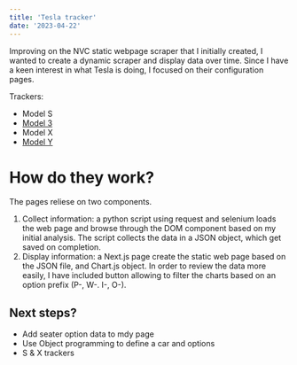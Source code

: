 ```yaml
---
title: 'Tesla tracker'
date: '2023-04-22'
---
```


Improving on the NVC static webpage scraper that I initially created, I wanted to create a dynamic scraper and display data over time. Since I have a keen interest in what Tesla is doing, I focused on their configuration pages.

Trackers:
- Model S 
- [Model 3](https://nyc0.github.io/nextjs-blog/md3)
- Model X 
- [Model Y](https://nyc0.github.io/nextjs-blog/mdy)

# How do they work?

The pages reliese on two components. 
1. Collect information: a python script using request and selenium loads the web page and browse through the DOM component based on my initial analysis. The script collects the data in a JSON object, which get saved on completion. 
2. Display information: a Next.js page create the static web page based on the JSON file, and Chart.js object. 
In order to review the data more easily, I have included button allowing to filter the charts based on an option prefix (P-, W-. I-, O-).

## Next steps?
- Add seater option data to mdy page
- Use Object programming to define a car and options
- S & X trackers
